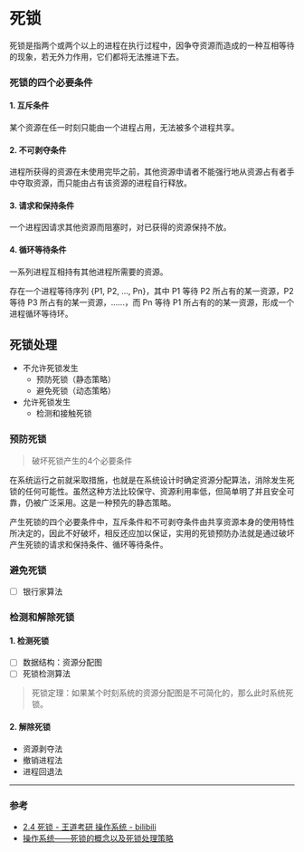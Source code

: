 # 死锁

死锁是指两个或两个以上的进程在执行过程中，因争夺资源而造成的一种互相等待的现象，若无外力作用，它们都将无法推进下去。


### 死锁的四个必要条件

#### 1. 互斥条件

某个资源在任一时刻只能由一个进程占用，无法被多个进程共享。

#### 2. 不可剥夺条件

进程所获得的资源在未使用完毕之前，其他资源申请者不能强行地从资源占有者手中夺取资源，而只能由占有该资源的进程自行释放。

#### 3. 请求和保持条件

一个进程因请求其他资源而阻塞时，对已获得的资源保持不放。

#### 4. 循环等待条件

一系列进程互相持有其他进程所需要的资源。

存在一个进程等待序列 {P1, P2, ..., Pn}，其中 P1 等待 P2 所占有的某一资源，P2 等待 P3 所占有的某一资源，......，而 Pn 等待 P1 所占有的的某一资源，形成一个进程循环等待环。



## 死锁处理

- 不允许死锁发生
    - 预防死锁（静态策略）
    - 避免死锁（动态策略）
- 允许死锁发生
    - 检测和接触死锁


### 预防死锁

> 破坏死锁产生的4个必要条件

在系统运行之前就采取措施，也就是在系统设计时确定资源分配算法，消除发生死锁的任何可能性。虽然这种方法比较保守、资源利用率低，但简单明了并且安全可靠，仍被广泛采用。这是一种预先的静态策略。

产生死锁的四个必要条件中，互斥条件和不可剥夺条件由共享资源本身的使用特性所决定的，因此不好破坏，相反还应加以保证，实用的死锁预防办法就是通过破坏产生死锁的请求和保持条件、循环等待条件。


### 避免死锁

- [ ] 银行家算法


### 检测和解除死锁

#### 1. 检测死锁

- [ ] 数据结构：资源分配图
- [ ] 死锁检测算法

> 死锁定理：如果某个时刻系统的资源分配图是不可简化的，那么此时系统死锁。

#### 2. 解除死锁

- 资源剥夺法
- 撤销进程法
- 进程回退法



---

### 参考

- [2.4 死锁 - 王道考研 操作系统 - bilibili](https://www.bilibili.com/video/BV1YE411D7nH?p=29)
- [操作系统——死锁的概念以及死锁处理策略](https://www.cnblogs.com/wkfvawl/p/11598647.html)
